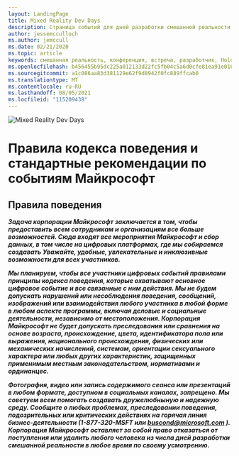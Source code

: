 ```yaml
---
layout: LandingPage
title: Mixed Reality Dev Days
description: Страница событий для дней разработки смешанной реальности
author: jessemcculloch
ms.author: jemccull
ms.date: 02/21/2020
ms.topic: article
keywords: смешанная реальность, конференция, встреча, разработчик, HoloLens, HoloLens 2, Kinect
ms.openlocfilehash: b456455b95dc225a012133d22fc5fb04c5a6d0cfe81ea91e016b79712f80d449
ms.sourcegitcommit: a1c086aa83d381129e62f9d8942f0fc889ffcab0
ms.translationtype: MT
ms.contentlocale: ru-RU
ms.lasthandoff: 08/05/2021
ms.locfileid: "115209438"
---
```

![Mixed Reality Dev Days](../whats-new/images/MRDD/MRDevDaysBanner.png)  

# <a name="code-of-conduct-and-microsoft-standard-event-guidelines"></a>Правила кодекса поведения и стандартные рекомендации по событиям Майкрософт

## <a name="code-of-conduct"></a>Правила поведения 

***Задача корпорации Майкрософт заключается в том, чтобы предоставить всем сотрудникам и организациям все больше возможностей. Сюда входят все мероприятия Майкрософт и сбор данных, в том числе на цифровых платформах, где мы собираемся создавать Уважайте, удобные, увлекательные и инклюзивные возможности для всех участников.***  

***Мы планируем, чтобы все участники цифровых событий правилами принципы кодекса поведения, которые охватывают основное цифровое событие и все связанные с ним действия. Мы не будем допускать нарушений или несоблюдения поведения, сообщений, изображений или взаимодействия любого участника в любой форме в любом аспекте программы, включая деловые и социальные деятельности, независимо от местоположения. Корпорация Майкрософт не будет допускать преследования или сравнения на основе возраста, происхождение, цвета, идентификатора пола или выражения, национального происхождения, физических или механических начислений, системам, ориентации сексуального характера или любых других характеристик, защищенных применимым местным законодательством, нормативами и ординанцес.***  

***Фотография, видео или запись содержимого сеанса или презентаций в любом формате, доступном в социальных каналах, запрещено. Мы советуем всем помогать создавать дружелюбныную и надежную среду. Сообщите о любых проблемах, преследовании поведения, подозрительных или критических действиях на горячая линия бизнес-деятельности (1-877-320-MSFT или [buscond@microsoft.com](mailto:buscond@microsoft.com) ). Корпорация Майкрософт оставляет за собой право отказаться от поступления или удалить любого человека из числа дней разработки смешанной реальности в любое время по своему усмотрению.***  


